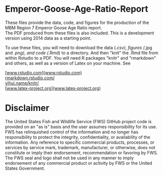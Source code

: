# Emperor-Goose-Age-Ratio-Report
These files provide the data, code, and figures for the production of the MBM Region 7 Emperor Goose Age Ratio report.  
The PDF produced from these files is also included.  This is a development version using 2014 data as a starting point.  

To use these files, you will need to download the data (*.csv), figures (*.jpg and *.png), and code (*.Rmd) to a directory. 
And then "knit" the .Rmd file from within Rstudio to a PDF.  You will need R packages "knitr" and "rmarkdown" and others, 
as well as a version of Latex on your machine.  See

[www.rstudio.com](www.rstudio.com)  
[rmarkdown.rstudio.com/](rmarkdown.rstudio.com/)  
[yihui.name/knitr/](yihui.name/knitr/)  
[www.latex-project.org](www.latex-project.org)  

# Disclaimer
The United States Fish and Wildlife Service (FWS) GitHub project code is provided on an
"as is" basis and the user assumes responsibility for its use. FWS has relinquished control
of the information and no longer has responsibility to protect the integrity, confidentiality, or
availability of the information. Any reference to specific commercial products, processes,
or services by service mark, trademark, manufacturer, or otherwise, does not constitute or
imply their endorsement, recommendation or favoring by FWS. The FWS seal and logo
shall not be used in any manner to imply endorsement of any commercial product or
activity by FWS or the United States Government.
